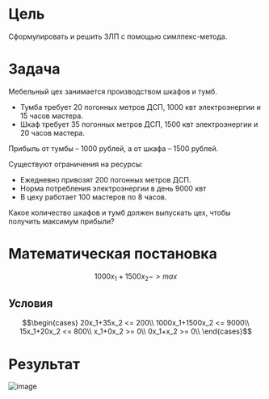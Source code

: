# Цель
 Сформулировать и решить ЗЛП с помощью симлпекс-метода.
# Задача
Мебельный цех занимается производством шкафов и тумб. 

- Тумба требует 20 погонных метров ДСП, 1000 квт электроэнергии и 15 часов мастера.
- Шкаф требует 35 погонных метров ДСП, 1500 квт электроэнергии и 20 часов мастера.

Прибыль от тумбы – 1000 рублей, а от шкафа – 1500 рублей. 

Существуют ограничения на ресурсы: 
- Ежедневно привозят 200 погонных метров ДСП.
- Норма потребления электроэнергии в день 9000 квт
- В цеху работает 100 мастеров по 8 часов.
  
Какое количество шкафов и тумб должен выпускать цех, чтобы получить максимум прибыли?
# Математическая постановка
$$1000x_1+1500x_2->max$$
## Условия
$$\begin{cases}
20x_1+35x_2 <= 200\\
1000x_1+1500x_2 <= 9000\\
15x_1+20x_2 <= 800\\
x_1+0x_2 >= 0\\
0x_1+x_2 >= 0\\
\end{cases}$$
# Результат
![image](https://github.com/MaksRRR/MM-DSS/assets/48559366/d47b11c2-312a-4386-9a10-e654091d5876)
